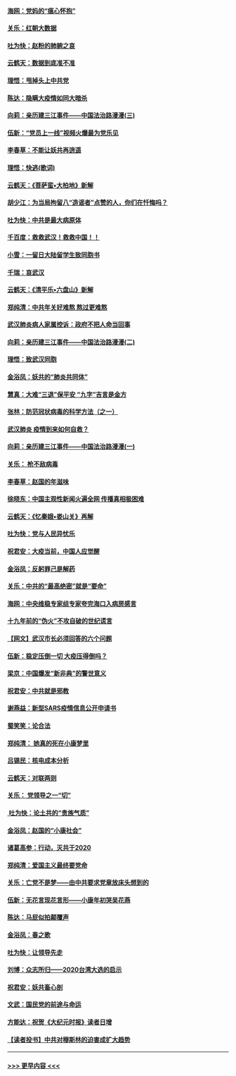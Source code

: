 #### [海网：党妈的“瘟心怀抱”](../pages/nsc993/n11840740.md?t=02041631) 
#### [关乐：红朝大数据](../pages/nsc993/n11840675.md?t=02041631) 
#### [吐为快：赵粉的肺腑之哀](../pages/nsc993/n11840618.md?t=02041631) 
#### [云鹤天：数据到底准不准](../pages/nsc993/n11840325.md?t=02041631) 
#### [理悟：甩掉头上中共党](../pages/nsc993/n11838826.md?t=02041631) 
#### [陈达：隐瞒大疫情如同大暗杀](../pages/nsc993/n11838771.md?t=02041631) 
#### [向莉：亲历建三江事件——中国法治路漫漫(三)](../pages/nsc993/n11831825.md?t=02041631) 
#### [伍新：“党员上一线”视频火爆最为党乐见](../pages/nsc993/n11838200.md?t=02041631) 
#### [李春草：不能让妖共再逍遥](../pages/nsc993/n11838102.md?t=02041631) 
#### [理悟：快逃(歌词)](../pages/nsc993/n11838083.md?t=02041631) 
#### [云鹤天：《菩萨蛮▪大柏地》新解](../pages/nsc993/n11838059.md?t=02041631) 
#### [胡少江：为当局拘留八“造谣者”点赞的人，你们在忏悔吗？](../pages/nsc993/n11836801.md?t=02041631) 
#### [吐为快：中共是最大病原体](../pages/nsc993/n11836748.md?t=02041631) 
#### [千百度：救救武汉！救救中国！！](../pages/nsc993/n11836145.md?t=02041631) 
#### [小雪：一留日大陆留学生致同胞书](../pages/nsc993/n11834624.md?t=02041631) 
#### [千瑞：哀武汉](../pages/nsc993/n11833647.md?t=02041631) 
#### [云鹤天：《清平乐▪六盘山》新解](../pages/nsc993/n11833611.md?t=02041631) 
#### [郑纯清：中共年关好难熬 熬过更难熬](../pages/nsc993/n11833489.md?t=02041631) 
#### [武汉肺炎病人家属控诉：政府不把人命当回事](../pages/nsc993/n11833205.md?t=02041631) 
#### [向莉：亲历建三江事件——中国法治路漫漫(二)](../pages/nsc993/n11829102.md?t=02041631) 
#### [理悟：致武汉同胞](../pages/nsc993/n11831522.md?t=02041631) 
#### [金浴凤：妖共的“肺炎共同体”](../pages/nsc993/n11829448.md?t=02041631) 
#### [慧真：大难“三退”保平安 “九字”吉言是金方](../pages/nsc993/n11829501.md?t=02041631) 
#### [张林：防范冠状病毒的科学方法（之一）](../pages/nsc993/n11828618.md?t=02041631) 
#### [武汉肺炎 疫情到来如何自救？](../pages/nsc993/n11827632.md?t=02041631) 
#### [向莉：亲历建三江事件——中国法治路漫漫(一)](../pages/nsc993/n11827190.md?t=02041631) 
#### [关乐： 枪不敌病毒](../pages/nsc993/n11826746.md?t=02041631) 
#### [李春草：赵国的年滋味](../pages/nsc993/n11826321.md?t=02041631) 
#### [徐晓东：中国主观性新闻火遍全网 传播真相极困难](../pages/nsc993/n11826508.md?t=02041631) 
#### [云鹤天：《忆秦娥▪娄山关》再解](../pages/nsc993/n11824682.md?t=02041631) 
#### [吐为快：党与人民异忧乐](../pages/nsc993/n11824660.md?t=02041631) 
#### [祝君安：大疫当前，中国人应觉醒](../pages/nsc993/n11821946.md?t=02041631) 
#### [金浴凤：反躬罪己是解药](../pages/nsc993/n11820280.md?t=02041631) 
#### [关乐：中共的“最高绝密”就是“要命”](../pages/nsc993/n11816946.md?t=02041631) 
#### [海网：中央维稳专家组专家夸完海口入病房感言](../pages/nsc993/n11815138.md?t=02041631) 
#### [十九年前的“伪火”不攻自破的世纪谎言](../pages/nsc993/n11813238.md?t=02041631) 
#### [【网文】武汉市长必须回答的六个问题](../pages/nsc993/n11813848.md?t=02041631) 
#### [伍新：稳定压倒一切 大疫压得倒吗？](../pages/nsc993/n11812634.md?t=02041631) 
#### [梁京：中国爆发“新非典”的警世意义](../pages/nsc993/n11812554.md?t=02041631) 
#### [祝君安：中共就是邪教](../pages/nsc993/n11812431.md?t=02041631) 
#### [谢燕益：新型SARS疫情信息公开申请书](../pages/nsc993/n11808840.md?t=02041631) 
#### [蜀笑笑：论合法](../pages/nsc993/n11808064.md?t=02041631) 
#### [郑纯清： 她真的死在小康梦里](../pages/nsc993/n11806623.md?t=02041631) 
#### [吕锡民：核电成本分析](../pages/nsc993/n11806284.md?t=02041631) 
#### [云鹤天：对联两则](../pages/nsc993/n11805957.md?t=02041631) 
#### [关乐： 党领导之一“切”](../pages/nsc993/n11804505.md?t=02041631) 
#### [ 吐为快：论土共的“贵族气质”](../pages/nsc993/n11804490.md?t=02041631) 
#### [金浴凤：赵国的“小康社会”](../pages/nsc993/n11804452.md?t=02041631) 
#### [诸葛高参：行动，灭共于2020](../pages/nsc993/n11804120.md?t=02041631) 
#### [郑纯清：爱国主义最终要党命](../pages/nsc993/n11802197.md?t=02041631) 
#### [关乐：亡党不是梦——由中共要求党章放床头想到的](../pages/nsc993/n11802156.md?t=02041631) 
#### [伍新：无花言现花言形——小康年初哭吴花燕](../pages/nsc993/n11800044.md?t=02041631) 
#### [陈达：马屁似拍颠覆声](../pages/nsc993/n11800010.md?t=02041631) 
#### [金浴凤：春之歌](../pages/nsc993/n11797687.md?t=02041631) 
#### [吐为快：让领导先走](../pages/nsc993/n11797512.md?t=02041631) 
#### [刘博：众志所归——2020台湾大选的启示](../pages/nsc993/n11796878.md?t=02041631) 
#### [祝君安：妖共畜心剖](../pages/nsc993/n11794273.md?t=02041631) 
#### [文武：国民党的前途与命运](../pages/nsc993/n11794198.md?t=02041631) 
#### [方能达：祝贺《大纪元时报》读者日增](../pages/nsc993/n11793807.md?t=02041631) 
#### [【读者投书】中共对穆斯林的迫害成扩大趋势](../pages/nsc993/n11791371.md?t=02041631) 

----
#### [ >>> 更早内容 <<< ](../indexes/nsc993-earlier.md)
